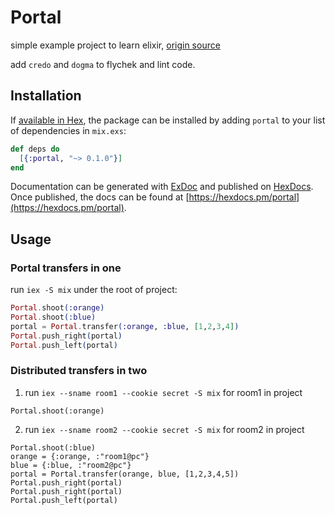 # Portal

simple example project to learn elixir,
[origin source](!http://howistart.org/posts/elixir/1/index.html)

add `credo` and `dogma` to flychek and lint code.

## Installation

If [available in Hex](https://hex.pm/docs/publish), the package can be installed
by adding `portal` to your list of dependencies in `mix.exs`:

```elixir
def deps do
  [{:portal, "~> 0.1.0"}]
end
```

Documentation can be generated with [ExDoc](https://github.com/elixir-lang/ex_doc)
and published on [HexDocs](https://hexdocs.pm). Once published, the docs can
be found at [https://hexdocs.pm/portal](https://hexdocs.pm/portal).

## Usage

### Portal transfers in one

run ``iex -S mix`` under the root of project:

```elixir
Portal.shoot(:orange)
Portal.shoot(:blue)
portal = Portal.transfer(:orange, :blue, [1,2,3,4])
Portal.push_right(portal)
Portal.push_left(portal)
```

### Distributed transfers in two

1. run `iex --sname room1 --cookie secret -S mix` for room1 in project

```
Portal.shoot(:orange)
```

2. run `iex --sname room2 --cookie secret -S mix` for room2 in project

```
Portal.shoot(:blue)
orange = {:orange, :"room1@pc"}
blue = {:blue, :"room2@pc"}
portal = Portal.transfer(orange, blue, [1,2,3,4,5])
Portal.push_right(portal)
Portal.push_right(portal)
Portal.push_left(portal)
```
